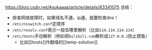 https://blog.csdn.net/Asukaaaa/article/details/83341075
总结：
- 排查网络故障时，如果域名不通，ip通，就要检查dns！
- `/etc/nsswitch.conf`定顺序
- `/etc/resolv.conf`表示一般去哪里解析（比如`114.114.114.114`）
- `/etc/hosts`手动解析（例如把`bilibili.com`解析成`127.0.0.1`防止摸鱼）
  - 比如[[hosts]]作翻墙的[[temp-solution]]